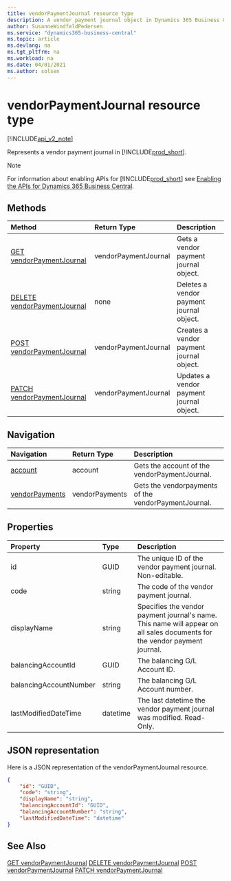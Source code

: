 ```yaml
---
title: vendorPaymentJournal resource type  
description: A vendor payment journal object in Dynamics 365 Business Central.
author: SusanneWindfeldPedersen
ms.service: "dynamics365-business-central"
ms.topic: article
ms.devlang: na
ms.tgt_pltfrm: na
ms.workload: na
ms.date: 04/01/2021
ms.author: solsen
---
```


# vendorPaymentJournal resource type

[!INCLUDE[api_v2_note](../../../includes/api_v2_note.md)]

<!-- START>DO_NOT_EDIT -->
<!-- IMPORTANT:Do not edit any of the content between here and the END>DO_NOT_EDIT. -->
Represents a vendor payment journal in [!INCLUDE[prod_short](../../../includes/prod_short.md)].

> [!NOTE]
> For information about enabling APIs for [!INCLUDE[prod_short](../../../includes/prod_short.md)] see [Enabling the APIs for Dynamics 365 Business Central](../enabling-apis-for-dynamics-nav.md).

## Methods

| Method | Return Type|Description |
|:--------------------|:-----------|:-------------------------|
|[GET vendorPaymentJournal](../api/dynamics_vendorpaymentjournal_get.md)|vendorPaymentJournal|Gets a vendor payment journal object.|
|[DELETE vendorPaymentJournal](../api/dynamics_vendorpaymentjournal_delete.md)|none|Deletes a vendor payment journal object.|
|[POST vendorPaymentJournal](../api/dynamics_vendorpaymentjournal_create.md)|vendorPaymentJournal|Creates a vendor payment journal object.|
|[PATCH vendorPaymentJournal](../api/dynamics_vendorpaymentjournal_update.md)|vendorPaymentJournal|Updates a vendor payment journal object.|


## Navigation

| Navigation |Return Type| Description |
|:----------|:----------|:-----------------|
|[account](dynamics_account.md)|account |Gets the account of the vendorPaymentJournal.|
|[vendorPayments](dynamics_vendorpayment.md)|vendorPayments |Gets the vendorpayments of the vendorPaymentJournal.|

## Properties

| Property           | Type   |Description     |
|:-------------------|:-------|:---------------|
|id|GUID|The unique ID of the vendor payment journal. Non-editable.|
|code|string|The code of the vendor payment journal.|
|displayName|string|Specifies the vendor payment journal's name. This name will appear on all sales documents for the vendor payment journal.|
|balancingAccountId|GUID|The balancing G/L Account ID.|
|balancingAccountNumber|string|The balancing G/L Account number.|
|lastModifiedDateTime|datetime|The last datetime the vendor payment journal was modified. Read-Only.|

## JSON representation

Here is a JSON representation of the vendorPaymentJournal resource.


```json
{
    "id": "GUID",
    "code": "string",
    "displayName": "string",
    "balancingAccountId": "GUID",
    "balancingAccountNumber": "string",
    "lastModifiedDateTime": "datetime"
}
```
<!-- IMPORTANT: END>DO_NOT_EDIT -->



## See Also
[GET vendorPaymentJournal](../api/dynamics_vendorPaymentJournal_Get.md)
[DELETE vendorPaymentJournal](../api/dynamics_vendorPaymentJournal_Delete.md)
[POST vendorPaymentJournal](../api/dynamics_vendorPaymentJournal_Create.md)
[PATCH vendorPaymentJournal](../api/dynamics_vendorPaymentJournal_Update.md)
